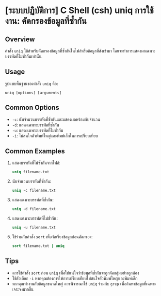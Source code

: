 # [ระบบปฏิบัติการ] C Shell (csh) uniq การใช้งาน: คัดกรองข้อมูลที่ซ้ำกัน

## Overview
คำสั่ง `uniq` ใช้สำหรับคัดกรองข้อมูลที่ซ้ำกันในไฟล์หรือข้อมูลที่ส่งเข้ามา โดยจะทำการแสดงผลเฉพาะบรรทัดที่ไม่ซ้ำกันเท่านั้น

## Usage
รูปแบบพื้นฐานของคำสั่ง `uniq` คือ:

```
uniq [options] [arguments]
```

## Common Options
- `-c`: นับจำนวนบรรทัดที่ซ้ำกันและแสดงผลพร้อมกับจำนวน
- `-d`: แสดงเฉพาะบรรทัดที่ซ้ำกัน
- `-u`: แสดงเฉพาะบรรทัดที่ไม่ซ้ำกัน
- `-i`: ไม่สนใจตัวพิมพ์ใหญ่และพิมพ์เล็กในการเปรียบเทียบ

## Common Examples
1. แสดงบรรทัดที่ไม่ซ้ำกันจากไฟล์:
   ```csh
   uniq filename.txt
   ```

2. นับจำนวนบรรทัดที่ซ้ำกัน:
   ```csh
   uniq -c filename.txt
   ```

3. แสดงเฉพาะบรรทัดที่ซ้ำกัน:
   ```csh
   uniq -d filename.txt
   ```

4. แสดงเฉพาะบรรทัดที่ไม่ซ้ำกัน:
   ```csh
   uniq -u filename.txt
   ```

5. ใช้ร่วมกับคำสั่ง `sort` เพื่อจัดเรียงข้อมูลก่อนคัดกรอง:
   ```csh
   sort filename.txt | uniq
   ```

## Tips
- ควรใช้คำสั่ง `sort` ก่อน `uniq` เพื่อให้แน่ใจว่าข้อมูลที่ซ้ำกันจะถูกจัดกลุ่มอย่างถูกต้อง
- ใช้ตัวเลือก `-i` หากคุณต้องการให้การเปรียบเทียบไม่สนใจตัวพิมพ์ใหญ่และพิมพ์เล็ก
- หากคุณทำงานกับข้อมูลขนาดใหญ่ ควรพิจารณาใช้ `uniq` ร่วมกับ `grep` เพื่อค้นหาข้อมูลที่เฉพาะเจาะจงมากขึ้น